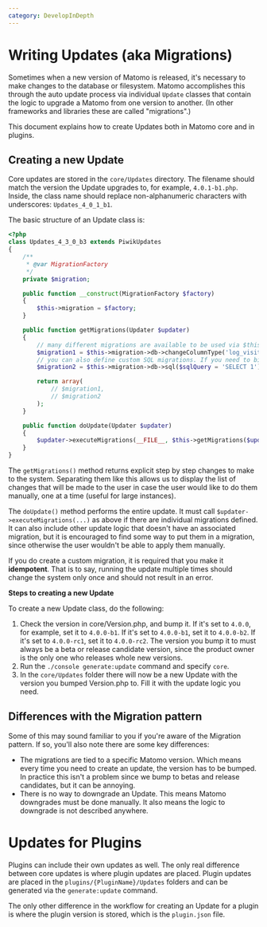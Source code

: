 ```yaml
---
category: DevelopInDepth
---
```

# Writing Updates (aka Migrations)

Sometimes when a new version of Matomo is released, it's necessary to make changes to the database or filesystem.
Matomo accomplishes this through the auto update process via individual `Update` classes that contain the logic to
upgrade a Matomo from one version to another. (In other frameworks and libraries these are called "migrations".)

This document explains how to create Updates both in Matomo core and in plugins.

## Creating a new Update

Core updates are stored in the `core/Updates` directory. The filename should match the version the Update upgrades to,
for example, `4.0.1-b1.php`. Inside, the class name should replace non-alphanumeric characters with underscores: `Updates_4_0_1_b1`.

The basic structure of an Update class is:

```php
<?php
class Updates_4_3_0_b3 extends PiwikUpdates
{
    /**
     * @var MigrationFactory
     */
    private $migration;

    public function __construct(MigrationFactory $factory)
    {
        $this->migration = $factory;
    }

    public function getMigrations(Updater $updater)
    {
        // many different migrations are available to be used via $this->migration factory
        $migration1 = $this->migration->db->changeColumnType('log_visit', 'example', 'BOOLEAN NOT NULL');
        // you can also define custom SQL migrations. If you need to bind parameters, use `->boundSql()`
        $migration2 = $this->migration->db->sql($sqlQuery = 'SELECT 1');

        return array(
            // $migration1,
            // $migration2
        );
    }

    public function doUpdate(Updater $updater)
    {
        $updater->executeMigrations(__FILE__, $this->getMigrations($updater));
    }
}
```

The `getMigrations()` method returns explicit step by step changes to make to the system. Separating them like
this allows us to display the list of changes that will be made to the user in case the user would like to do
them manually, one at a time (useful for large instances).

The `doUpdate()` method performs the entire update. It must call `$updater->executeMigrations(...)` as above if there are
individual migrations defined. It can also include other update logic that doesn't have an associated migration,
but it is encouraged to find some way to put them in a migration, since otherwise the user wouldn't be able
to apply them manually.

If you do create a custom migration, it is required that you make it **idempotent**. That is to say, running the
update multiple times should change the system only once and should not result in an error.

**Steps to creating a new Update**

To create a new Update class, do the following:

1. Check the version in core/Version.php, and bump it. If it's set to `4.0.0`, for example, set it to `4.0.0-b1`. If it's set to `4.0.0-b1`, set it to `4.0.0-b2`.
   If it's set to `4.0.0-rc1`, set it to `4.0.0-rc2`. The version you bump it to must always be a beta or release candidate version, since the product
   owner is the only one who releases whole new versions.
2. Run the `./console generate:update` command and specify `core`.
3. In the `core/Updates` folder there will now be a new Update with the version you bumped Version.php to. Fill it with the update
   logic you need.

## Differences with the Migration pattern

Some of this may sound familiar to you if you're aware of the Migration pattern. If so, you'll also note there
are some key differences:

* The migrations are tied to a specific Matomo version. Which means every time you need to create an update, the version has to
  be bumped. In practice this isn't a problem since we bump to betas and release candidates, but it can be annoying.
* There is no way to downgrade an Update. This means Matomo downgrades must be done manually. It also means the logic
  to downgrade is not described anywhere.

# Updates for Plugins

Plugins can include their own updates as well. The only real difference between core updates is where plugin updates are placed.
Plugin updates are placed in the `plugins/{PluginName}/Updates` folders and can be generated via the `generate:update`
command.

The only other difference in the workflow for creating an Update for a plugin is where the plugin version is stored, which is
the `plugin.json` file.